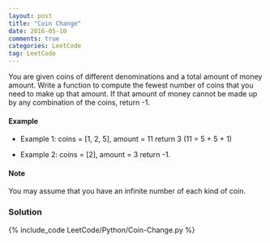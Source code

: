 ```yaml
---
layout: post
title: "Coin Change"
date: 2016-05-10
comments: true
categories: LeetCode
tag: LeetCode
---
```


You are given coins of different denominations and a total amount of money amount. Write a function to compute the fewest number of coins that you need to make up that amount. If that amount of money cannot be made up by any combination of the coins, return -1.

#### Example

* Example 1:
coins = [1, 2, 5], amount = 11
return 3 (11 = 5 + 5 + 1)

* Example 2:
coins = [2], amount = 3
return -1.

#### Note
You may assume that you have an infinite number of each kind of coin.

<!--more-->
### Solution
{% include_code LeetCode/Python/Coin-Change.py %}
